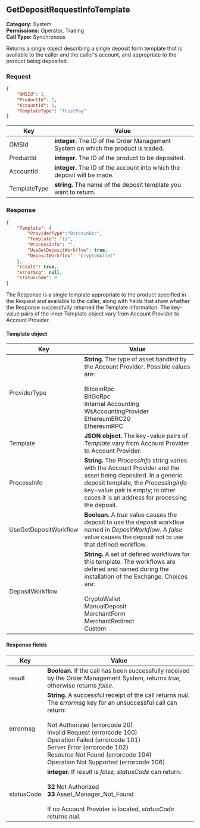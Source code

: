 ## GetDepositRequestInfoTemplate

**Category:** System<br />**Permissions:** Operator, Trading<br />**Call Type:** Synchronous

Returns a single object describing a single deposit form template that is available to the caller and the caller's account, and appropriate to the product being deposited.

### Request

```json
{
    "OMSId": 1,
    "ProductId": 1,
    "AccountId": 1,
    "TemplateType": "TrustPay"
}
```
| Key       | Value                                                        |
| --------- | ------------------------------------------------------------ |
| OMSId     | **integer.** The ID of the Order Management System on which the product is traded. |
| ProductId | **integer.** The ID of the product to be deposited.          |
| AccountId | **integer.** The ID of the account into which the deposit will be made. |
| TemplateType | **string.** The name of the deposit template you want to return.  |


### Response

```json
{
    "Template": {
        "ProviderType":"BitcoinRpc",
        "Template": "{}",
        "ProcessInfo": "",
        "UseGetDepositWorkflow": true,
        "DepositWorkflow": "CryptoWallet"
    },
    "result": true,
    "errormsg": null,
    "statuscode": 0
}
```

The Response is a single template appropriate to the product specified in the Request and available to the caller, along with fields that show whether the Response successfully returned the Template information. The key-value pairs of the inner Template object vary from Account Provider to Account Provider.

#### Template object

| Key                   | Value                                                        |
| --------------------- | ------------------------------------------------------------ |
| ProviderType          | **String.** The type of asset handled by the Account Provider. Possible values are:<br /><br />BitcoinRpc<br />BitGoRpc<br />Internal Accounting<br />WsAccountingProvider<br />EthereumERC20<br />EthereumRPC |
| Template              | **JSON object.** The key-value pairs of *Template* vary from Account Provider to Account Provider. |
| ProcessInfo           | **String.** The *ProcessInfo* string varies with the Account Provider and the asset being deposited. In a generic deposit template, the *ProcessingInfo* key-value pair is empty; in other cases it is an address for processing the deposit. |
| UseGetDepositWorkflow | **Boolean.** A *true* value causes the deposit to use the deposit workflow named in *DepositWorkflow.* A *false* value causes the deposit not to use that defined workflow. |
| DepositWorkflow       | **String.** A set of defined workflows for this template. The workflows are defined and named during the installation of the Exchange. Choices are:<br /><br />CryptoWallet<br />ManualDeposit<br />MerchantForm<br />MerchantRedirect<br />Custom |

#### Response fields

| Key        | Value                                                        |
| ---------- | ------------------------------------------------------------ |
| result     | **Boolean.** If the call has been successfully received by the Order Management System, returns *true,* otherwise returns *false.* |
| errormsg   | **String.** A successful receipt of the call returns *null.* The *errormsg* key for an unsuccessful call can return:<br /><br />Not Authorized (errorcode 20)<br />Invalid Request (errorcode 100)<br />Operation Failed (errorcode 101)<br />Server Error (errorcode 102)<br />Resource Not Found (errorcode 104)<br />Operation Not Supported (errorcode 106) |
| statusCode | **integer.** If *result* is *false,* *statusCode* can return: <br /><br />**32** Not Authorized<br />**33** Asset_Manager_Not_Found<br /><br />If no Account Provider is located, *statusCode* returns *null.* |

